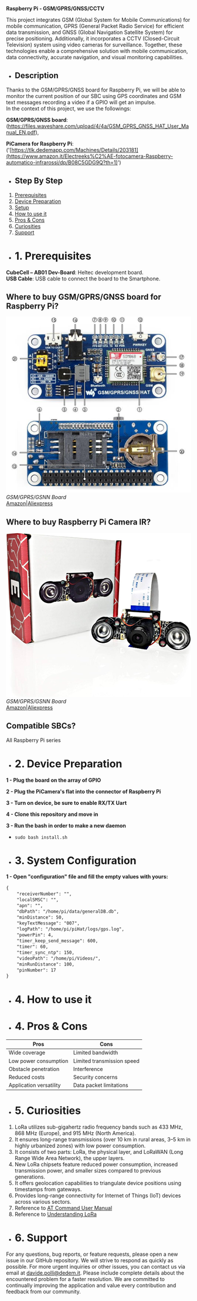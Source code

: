 **Raspberry Pi - GSM/GPRS/GNSS/CCTV**

This project integrates GSM (Global System for Mobile Communications) for mobile communication, GPRS (General Packet Radio Service) for efficient data transmission, and GNSS (Global Navigation Satellite System) for precise positioning. Additionally, it incorporates a CCTV (Closed-Circuit Television) system using video cameras for surveillance. Together, these technologies enable a comprehensive solution with mobile communication, data connectivity, accurate navigation, and visual monitoring capabilities.<br>

- ## **Description**
Thanks to the GSM/GPRS/GNSS board for Raspberry Pi, we will be able to monitor the current position of our SBC using GPS coordinates and GSM text messages recording a video if a GPIO will get an impulse. <br>
In the context of this project, we use the followings:<br>

**GSM/GPRS/GNSS board**: <br> (https://files.waveshare.com/upload/4/4a/GSM_GPRS_GNSS_HAT_User_Manual_EN.pdf), <br>

**PiCamera for Raspberry Pi**: <br> ('[https://tlk.dedemapp.com/Machines/Details/203181](https://www.amazon.it/Electreeks%C2%AE-fotocamera-Raspberry-automatico-infrarossi/dp/B08C5GDG9Q?th=1)') <br>

- ## Step By Step
1. [Prerequisites](#prerequisites)<br>
2. [Device Preparation](#preparazione)<br>
3. [Setup](#configurazione)<br>
4. [How to use it](#howtouseit)<br>
5. [Pros & Cons](#pros-and-cons)<br>
6. [Curiosities](#curiosities)<br>
7. [Support](#support)<br>
   
- # 1. Prerequisites <div id="prerequisites"></div>
**CubeCell – AB01 Dev-Board**: Heltec development board.<br>
**USB Cable**: USB cable to connect the board to the Smartphone.

## Where to buy GSM/GPRS/GNSS board for Raspberry Pi?
![GSM/GPRS/GSNN Board](hatgps.png)<br>
*GSM/GPRS/GSNN Board*<br>
[Amazon](https://www.amazon.it/Electreeks%C2%AE-fotocamera-Raspberry-automatico-infrarossi/dp/B08C5GDG9Q?th=1)|[Aliexpress](https://www.aliexpress.us/item/2251832597184177.html?spm=a2g0o.productlist.main.1.2ef2365f0gDFCP&algo_pvid=89b3c4b3-a9dc-4238-84d1-948b387117d4&algo_exp_id=89b3c4b3-a9dc-4238-84d1-948b387117d4-0&pdp_npi=4%40dis%21EUR%2113.83%219.96%21%21%2114.71%2110.59%21%402103225217060051148274358e38cd%2112000037102820125%21sea%21US%214652921009%21&curPageLogUid=uDZvQ76DhRfl&utparam-url=scene%3Asearch%7Cquery_from%3A)<br>

## Where to buy Raspberry Pi Camera IR?
![GSM/GPRS/GSNN Board](picamera.jpg)<br>
*GSM/GPRS/GSNN Board*<br>
[Amazon](https://www.amazon.it/Electreeks%C2%AE-fotocamera-Raspberry-automatico-infrarossi/dp/B08C5GDG9Q?th=1)|[Aliexpress](https://www.aliexpress.us/item/2251832597184177.html?spm=a2g0o.productlist.main.1.2ef2365f0gDFCP&algo_pvid=89b3c4b3-a9dc-4238-84d1-948b387117d4&algo_exp_id=89b3c4b3-a9dc-4238-84d1-948b387117d4-0&pdp_npi=4%40dis%21EUR%2113.83%219.96%21%21%2114.71%2110.59%21%402103225217060051148274358e38cd%2112000037102820125%21sea%21US%214652921009%21&curPageLogUid=uDZvQ76DhRfl&utparam-url=scene%3Asearch%7Cquery_from%3A)<br>


## Compatible SBCs?
All Raspberry Pi series<br>

- # 2. Device Preparation <div id="preparazione"></div>
**1 - Plug the board on the array of GPIO**<br>

**2 - Plug the PiCamera's flat into the connector of Raspberry Pi**<br>

**3 - Turn on device, be sure to enable RX/TX Uart**<br>

**4 - Clone this repository and move in**<br>

**3 - Run the bash in order to make a new daemon**<br>
- `sudo bash install.sh`

- # 3. System Configuration <div id="configurazione"></div>
**1 - Open "configuration" file and fill the empty values with yours:** <br>
```
{
    "receiverNumber": "",
    "localSMSC": "",
    "apn": "",
    "dbPath": "/home/pi/data/generalDB.db",
    "minDistance": 50,
    "keyTextMessage": "007",  
    "logPath": "/home/pi/piHat/logs/gps.log",
    "powerPin": 4,
    "timer_keep_send_message": 600,
    "timer": 60,
    "timer_sync_ntp": 150,
    "videoPath": "/home/pi/Videos/",
    "minRunDistance": 100,
    "pinNumber": 17
}
```

- # 4. How to use it <div id="howtouseit"></div>

- # **4. Pros & Cons** <div id="pros-and-cons"></div>
| **Pros**                                      | **Cons**                                                |
|-----------------------------------------------|----------------------------------------------------------|
| Wide coverage                                 | Limited bandwidth                                        |
| Low power consumption                         | Limited transmission speed                               |
| Obstacle penetration                          | Interference                                             |
| Reduced costs                                 | Security concerns                                        |
| Application versatility                       | Data packet limitations                                  | 

- # **5. Curiosities** <div id="curiosities"></div>
1. LoRa utilizes sub-gigahertz radio frequency bands such as 433 MHz, 868 MHz (Europe), and 915 MHz (North America).
2. It ensures long-range transmissions (over 10 km in rural areas, 3–5 km in highly urbanized zones) with low power consumption.
3. It consists of two parts: LoRa, the physical layer, and LoRaWAN (Long Range Wide Area Network), the upper layers.
4. New LoRa chipsets feature reduced power consumption, increased transmission power, and smaller sizes compared to previous generations.
5. It offers geolocation capabilities to triangulate device positions using timestamps from gateways.
6. Provides long-range connectivity for Internet of Things (IoT) devices across various sectors.
7. Reference to [AT Command User Manual](https://resource.heltec.cn/download/CubeCell/AT_Command_list/CubeCell_Series_AT_Command_User_Manual_V0.4.pdf)
8. Reference to [Understanding LoRa](https://development.libelium.com/lora_networking_guide/understanding-lora)

- # **6. Support** <div id="support"></div>
For any questions, bug reports, or feature requests, please open a new issue in our GitHub repository. We will strive to respond as quickly as possible.
For more urgent inquiries or other issues, you can contact us via email at davide.polli@dedem.it. Please include complete details about the encountered problem for a faster resolution.
We are committed to continually improving the application and value every contribution and feedback from our community.

